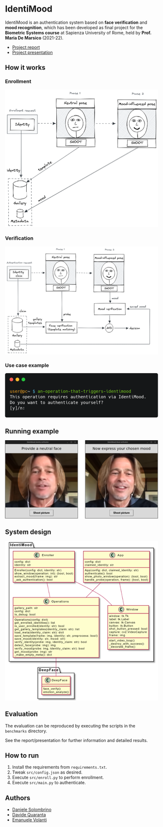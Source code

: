 # IdentiMood

IdentiMood is an authentication system based on **face verification** and **mood recognition**, which has been developed as final project for the **Biometric Systems course** at Sapienza University of Rome, held by **Prof. Maria De Marsico** (2021-22).

* [Project report](docs/identimood-report.pdf)
* [Project presentation](docs/identimood-presentation.pdf)

## How it works

### Enrollment

![img](docs/img/enrollment.png)

### Verification

![img](docs/img/verification.png)

### Use case example

![img](docs/img/use-case-example.png)

## Running example

![img](docs/img/running-example.png)

## System design

![img](docs/img/class-diagram.png)

## Evaluation

The evaluation can be reproduced by executing the scripts in the `benchmarks` directory.

See the report/presentation for further information and detailed results.

## How to run

1. Install the requirements from `requirements.txt`.
2. Tweak `src/config.json` as desired.
3. Execute `src/enroll.py` to perform enrollment.
4. Execute `src/main.py` to authenticate.

## Authors

* [Daniele Solombrino](https://github.com/DS98)
* [Davide Quaranta](https://github.com/fortym2)
* [Emanuele Volanti](https://github.com/emavola)

